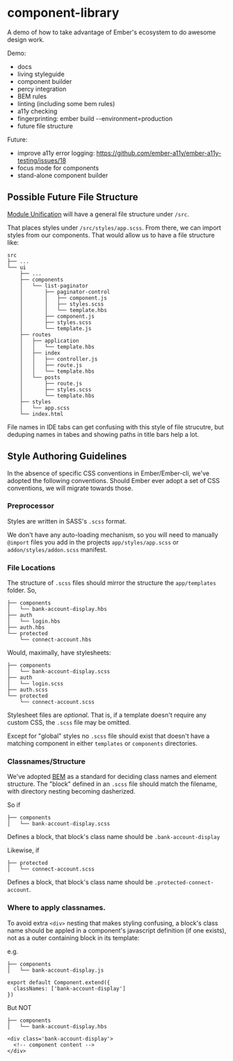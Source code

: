 # component-library

A demo of how to take advantage of Ember's ecosystem to do awesome design work.

Demo:
- docs
- living styleguide
- component builder
- percy integration
- BEM rules
- linting (including some bem rules)
- a11y checking
- fingerprinting: ember build --environment=production
- future file structure

Future:
- improve a11y error logging: https://github.com/ember-a11y/ember-a11y-testing/issues/18
- focus mode for components
- stand-alone component builder


## Possible Future File Structure

[Module Unification](https://github.com/dgeb/rfcs/blob/module-unification/text/0000-module-unification.md#example-application)
will have a general file structure under `/src`.

That places styles under `/src/styles/app.scss`. From there, we can import styles from our components. That would allow us to have a file structure like:

```
src
├── ...
└── ui
    ├── ...
    ├── components
    │   └── list-paginator
    │       ├── paginator-control
    │       │   ├── component.js
    │       │   ├── styles.scss
    │       │   └── template.hbs
    │       ├── component.js
    │       ├── styles.scss
    │       └── template.js
    ├── routes
    │   ├── application
    │   │   └── template.hbs
    │   ├── index
    │   │   ├── controller.js
    │   │   ├── route.js
    │   │   └── template.hbs
    │   └── posts
    │       ├── route.js
    │       ├── styles.scss
    │       └── template.hbs
    ├── styles
    │   └── app.scss
    └── index.html
```

File names in IDE tabs can get confusing with this style of file strucutre, but deduping names in tabes and showing paths in title bars help a lot.


## Style Authoring Guidelines
In the absence of specific CSS conventions in Ember/Ember-cli, we've adopted the following conventions.
Should Ember ever adopt a set of CSS conventions, we will migrate towards those.

### Preprocessor
Styles are written in SASS's `.scss` format.

We don't have any auto-loading mechanism, so you will
need to manually `@import` files you add in the projects `app/styles/app.scss` or `addon/styles/addon.scss` manifest.

### File Locations
The structure of `.scss` files should mirror the structure the `app/templates` folder. So,

```
├── components
│   └── bank-account-display.hbs
├── auth
│   └── login.hbs
├── auth.hbs
└── protected
    └── connect-account.hbs
```

Would, maximally, have stylesheets:

```
├── components
│   └── bank-account-display.scss
├── auth
│   └── login.scss
├── auth.scss
└── protected
    └── connect-account.scss
```

Stylesheet files are _optional_. That is, if a template doesn't require any custom CSS, the `.scss`
file may be omitted.

Except for "global" styles no `.scss` file should exist that doesn't have a matching component in either
`templates` or `components` directories.

### Classnames/Structure
We've adopted [BEM](http://getbem.com/) as a standard for deciding class names and element structure.
The "block" defined in an `.scss` file should match the filename, with directory nesting becoming dasherized.

So if

```
├── components
│   └── bank-account-display.scss
```

Defines a block, that block's class name should be `.bank-account-display`


Likewise, if

```
├── protected
│   └── connect-account.scss
```

Defines a block, that block's class name should be `.protected-connect-account`.

### Where to apply classnames.
To avoid extra `<div>` nesting that makes styling confusing, a block's class name should be
appled in a component's javascript definition (if one exists), not as a outer containing block in its template:

e.g.

```
├── components
│   └── bank-account-display.js
```

```
export default Component.extend({
  classNames: ['bank-account-display']
})
```

But NOT

```
├── components
│   └── bank-account-display.hbs
```

```
<div class='bank-account-display'>
  <!-- component content -->
</div>
```
